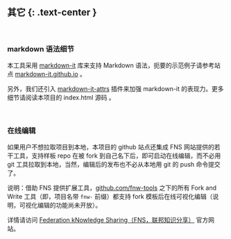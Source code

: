 其它 {: .text-center }
----------

&nbsp;

### markdown 语法细节

本工具采用 [markdown-it](https://github.com/markdown-it/markdown-it) 库来支持 Markdown 语法，扼要的示范例子请参考站点 [markdown-it.github.io](https://markdown-it.github.io/) 。

另外，我们还引入 [markdown-it-attrs](https://github.com/arve0/markdown-it-attrs) 插件来加强 markdown-it 的表现力。更多细节请阅读本项目的 index.html 源码 。

&nbsp;

### 在线编辑

如果用户不想拉取项目到本地，本项目的 github 站点还集成 FNS 网站提供的若干工具，支持样板 repo 在被 fork 到自己名下后，即可启动在线编辑，而不必用 git 工具拉取到本地，当然，编辑后的发布也不必从本地用 git 的 push 命令提交了。

说明：借助 FNS 提供扩展工具，[github.com/fnw-tools](https://github.com/fnw-tools) 之下的所有 Fork and Write 工具（即，项目名带 `fnw-` 前缀）都支持 fork 模板后在线可视化编辑（说明，可视化编辑的功能尚未开放）。

详情请访问 [Federation kNowledge Sharing（FNS，联邦知识分享）](https://www.fn-share.com) 官方网站。
